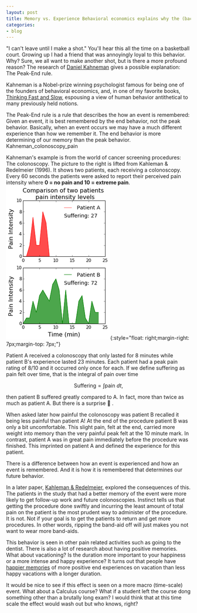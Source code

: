 ```yaml
---
layout: post
title: Memory vs. Experience Behavioral economics explains why the (back) end matters
categories:
- blog
---
```


"I can't leave until I make a shot." You'll hear this all the time on a basketball court. Growing up I had a friend that was annoyingly loyal to this behavior. Why? Sure, we all want to make another shot, but is there a more profound reason? The research of [Daniel Kahneman](https://www.princeton.edu/~kahneman/ "Daniel Kahneman") gives a possible explanation: The Peak-End rule.

Kahneman is a Nobel-prize winning psychologist famous for being one of the founders of behavioral economics, and, in one of my favorite books, [Thinking Fast and Slow](http://www.nytimes.com/2011/11/27/books/review/thinking-fast-and-slow-by-daniel-kahneman-book-review.html?_r=0), espousing a view of human behavior antithetical to many previously held notions.

The Peak-End rule is a rule that describes the how an event is remembered: Given an event, it is best remembered by the end behavior, not the peak behavior. Basically, when an event occurs we may have a much different experience than how we remember it. The end behavior is more determining of our memory than the peak behavior.
Kahneman_colonoscopy_pain

Kahneman's example is from the world of cancer screening procedures: The colonoscopy. The picture to the right is lifted from Kahleman & Redelmeier (1996). It shows two patients, each receiving a colonoscopy. Every 60 seconds the patients were asked to report their perceived pain intensity where **0 = no pain and 10 = extreme pain**. ![](/assets/images/Kahneman_colonoscopy_pain.png){:style="float: right;margin-right: 7px;margin-top: 7px;"}

Patient A received a colonoscopy that only lasted for 8 minutes while patient B's experience lasted 23 minutes. Each patient had a peak pain rating of 8/10 and it occurred only once for each. If we define suffering as pain felt over time, that is the integral of pain over time


$$ \text{Suffering} = \int \text{pain} \ dt,$$

then patient B suffered greatly compared to A. In fact, more than twice as much as patient A. But there is a surprise 🙂 .

When asked later how painful the colonoscopy was patient B recalled it being less painful than patient A! At the end of the procedure patient B was only a bit uncomfortable. This slight pain, felt at the end, carried more weight into memory than the very painful peak felt at the 10 minute mark. In contrast, patient A was in great pain immediately before the procedure was finished. This imprinted on patient A and defined the experience for this patient.

There is a difference between how an event is experienced and how an event is remembered. And it is how it is remembered that determines our future behavior.

In a later paper, [Kahleman & Redelmeier](https://www.ncbi.nlm.nih.gov/pubmed/12855328), explored the consequences of this. The patients in the study that had a better memory of the event were more likely to get follow-up work and future colonoscopies. Instinct tells us that getting the procedure done swiftly and incurring the least amount of total pain on the patient is the most prudent way to administer of the procedure. It is not. Not if your goal is to get the patients to return and get more procedures. In other words, ripping the band-aid off will just makes you not want to wear more band-aids.

This behavior is seen in other pain related activities such as going to the dentist. There is also a lot of research about having positive memories. What about vacationing? Is the duration more important to your happiness or a more intense and happy experience?  It turns out that people have [happier memories](https://link.springer.com/article/10.3758%2FMC.36.1.132) of more positive end experiences on vacation than less happy vacations with a longer duration.

It would be nice to see if this effect is seen on a more macro (time-scale) event. What about a Calculus course? What if a student left the course dong something other than a brutally long exam? I would think that at this time scale the effect would wash out but who knows, right?

